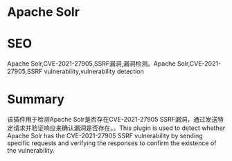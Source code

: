 # Apache Solr
# SEO
Apache Solr,CVE-2021-27905,SSRF漏洞,漏洞检测。Apache Solr,CVE-2021-27905,SSRF vulnerability,vulnerability detection
# Summary
该插件用于检测Apache Solr是否存在CVE-2021-27905 SSRF漏洞，通过发送特定请求并验证响应来确认漏洞是否存在。。This plugin is used to detect whether Apache Solr has the CVE-2021-27905 SSRF vulnerability by sending specific requests and verifying the responses to confirm the existence of the vulnerability.

